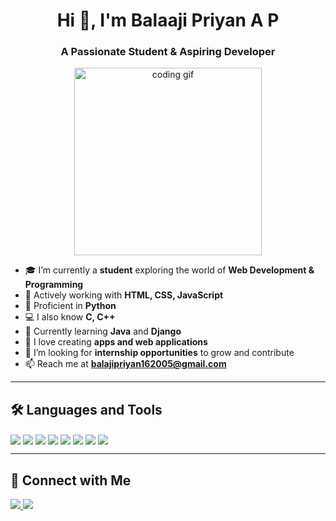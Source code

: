 <h1 align="center">Hi 👋, I'm Balaaji Priyan A P</h1>
<h3 align="center">A Passionate Student & Aspiring Developer</h3>

<p align="center">
  <img src="https://media.giphy.com/media/qgQUggAC3Pfv687qPC/giphy.gif" width="300" alt="coding gif"/>
</p>

- 🎓 I’m currently a **student** exploring the world of **Web Development & Programming**
- 🔭 Actively working with **HTML, CSS, JavaScript**
- 🐍 Proficient in **Python**
- 💻 I also know **C, C++**
- 🌱 Currently learning **Java** and **Django**
- 🚀 I love creating **apps and web applications**
- 🤝 I’m looking for **internship opportunities** to grow and contribute
- 📫 Reach me at **balajipriyan162005@gmail.com**

---

## 🛠️ Languages and Tools

<p>
  <a href="https://www.python.org/"><img src="https://img.shields.io/badge/Python-3776AB?style=for-the-badge&logo=python&logoColor=white" style="vertical-align: middle;" /></a>
  <a href="https://en.wikipedia.org/wiki/C_(programming_language)"><img src="https://img.shields.io/badge/C-00599C?style=for-the-badge&logo=c&logoColor=white" style="vertical-align: middle;" /></a>
  <a href="https://en.wikipedia.org/wiki/C++"><img src="https://img.shields.io/badge/C++-00599C?style=for-the-badge&logo=c%2B%2B&logoColor=white" style="vertical-align: middle;" /></a>
  <a href="https://www.java.com/en/"><img src="https://img.shields.io/badge/Java-ED8B00?style=for-the-badge&logo=java&logoColor=white" style="vertical-align: middle;" /></a>
  <a href="https://www.djangoproject.com/"><img src="https://img.shields.io/badge/Django-092E20?style=for-the-badge&logo=django&logoColor=white" style="vertical-align: middle;" /></a>
  <a href="https://developer.mozilla.org/en-US/docs/Web/HTML"><img src="https://img.shields.io/badge/HTML5-E34F26?style=for-the-badge&logo=html5&logoColor=white" style="vertical-align: middle;" /></a>
  <a href="https://developer.mozilla.org/en-US/docs/Web/CSS"><img src="https://img.shields.io/badge/CSS3-1572B6?style=for-the-badge&logo=css3&logoColor=white" style="vertical-align: middle;" /></a>
  <a href="https://developer.mozilla.org/en-US/docs/Web/JavaScript"><img src="https://img.shields.io/badge/JavaScript-F7DF1E?style=for-the-badge&logo=javascript&logoColor=black" style="vertical-align: middle;" /></a>
</p>

---

## 🔗 Connect with Me

<p>
  <a href="mailto:balajipriyan162005@gmail.com">
    <img src="https://img.shields.io/badge/Email-D14836?style=for-the-badge&logo=gmail&logoColor=white"/>
  </a>
  <a href="https://www.linkedin.com/in/balaajipriyan/" target="_blank">
    <img src="https://img.shields.io/badge/LinkedIn-0077B5?style=for-the-badge&logo=linkedin&logoColor=white"/>
  </a>
</p>
